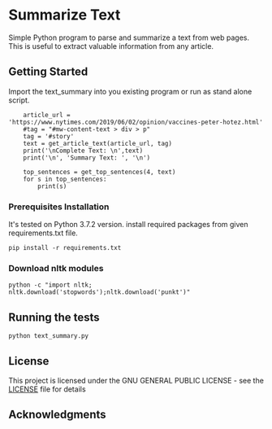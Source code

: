# Summarize Text
Simple Python program to parse and summarize a text from web pages. This is useful to extract valuable information from any article.

## Getting Started

Import the text_summary into you existing program or run as stand alone script.

```
	article_url = 'https://www.nytimes.com/2019/06/02/opinion/vaccines-peter-hotez.html'
	#tag = "#mw-content-text > div > p"
	tag = '#story'
	text = get_article_text(article_url, tag)
	print('\nComplete Text: \n',text)
	print('\n', 'Summary Text: ', '\n')

	top_sentences = get_top_sentences(4, text)
	for s in top_sentences:
		print(s)
```

### Prerequisites Installation

It's tested on Python 3.7.2 version. install required packages from given requirements.txt file.
```
pip install -r requirements.txt
```

### Download nltk modules
```
python -c "import nltk; nltk.download('stopwords');nltk.download('punkt')"
```

## Running the tests

```
python text_summary.py

```

## License

This project is licensed under the GNU GENERAL PUBLIC LICENSE - see the [LICENSE](LICENSE) file for details

## Acknowledgments